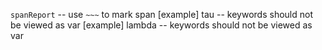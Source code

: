 `spanReport` -- use `~~~` to mark span
[example] tau -- keywords should not be viewed as var
[example] lambda -- keywords should not be viewed as var
